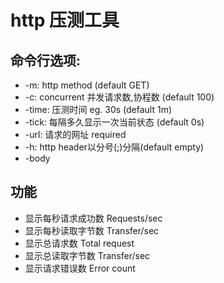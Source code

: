 # http 压测工具

## 命令行选项:
  - -m: http method (default GET)
  - -c: concurrent 并发请求数,协程数 (default 100)
  - -time: 压测时间 eg. 30s (default 1m)
  - -tick: 每隔多久显示一次当前状态 (default 0s)
  - -url: 请求的网址 required
  - -h: http header以分号(;)分隔(default empty)
  - -body 
  
 ## 功能
  - 显示每秒请求成功数 Requests/sec
  - 显示每秒读取字节数 Transfer/sec
  - 显示总请求数 Total request
  - 显示总读取字节数 Transfer/sec
  - 显示请求错误数 Error count
  

